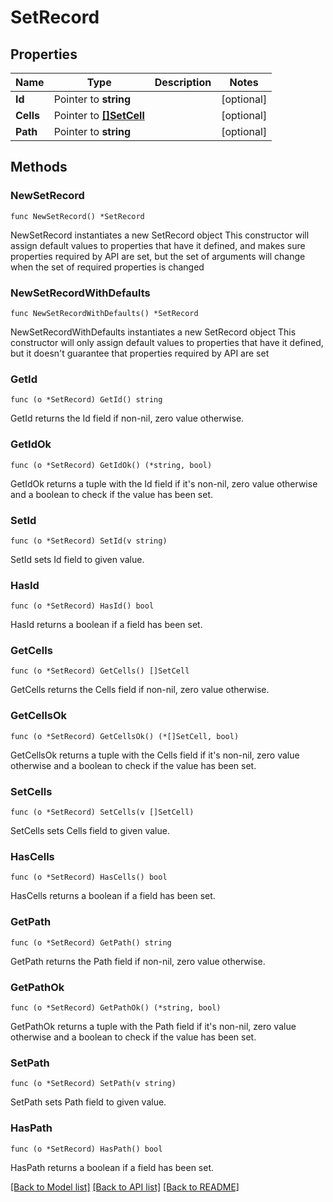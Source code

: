 # SetRecord

## Properties

Name | Type | Description | Notes
------------ | ------------- | ------------- | -------------
**Id** | Pointer to **string** |  | [optional] 
**Cells** | Pointer to [**[]SetCell**](SetCell.md) |  | [optional] 
**Path** | Pointer to **string** |  | [optional] 

## Methods

### NewSetRecord

`func NewSetRecord() *SetRecord`

NewSetRecord instantiates a new SetRecord object
This constructor will assign default values to properties that have it defined,
and makes sure properties required by API are set, but the set of arguments
will change when the set of required properties is changed

### NewSetRecordWithDefaults

`func NewSetRecordWithDefaults() *SetRecord`

NewSetRecordWithDefaults instantiates a new SetRecord object
This constructor will only assign default values to properties that have it defined,
but it doesn't guarantee that properties required by API are set

### GetId

`func (o *SetRecord) GetId() string`

GetId returns the Id field if non-nil, zero value otherwise.

### GetIdOk

`func (o *SetRecord) GetIdOk() (*string, bool)`

GetIdOk returns a tuple with the Id field if it's non-nil, zero value otherwise
and a boolean to check if the value has been set.

### SetId

`func (o *SetRecord) SetId(v string)`

SetId sets Id field to given value.

### HasId

`func (o *SetRecord) HasId() bool`

HasId returns a boolean if a field has been set.

### GetCells

`func (o *SetRecord) GetCells() []SetCell`

GetCells returns the Cells field if non-nil, zero value otherwise.

### GetCellsOk

`func (o *SetRecord) GetCellsOk() (*[]SetCell, bool)`

GetCellsOk returns a tuple with the Cells field if it's non-nil, zero value otherwise
and a boolean to check if the value has been set.

### SetCells

`func (o *SetRecord) SetCells(v []SetCell)`

SetCells sets Cells field to given value.

### HasCells

`func (o *SetRecord) HasCells() bool`

HasCells returns a boolean if a field has been set.

### GetPath

`func (o *SetRecord) GetPath() string`

GetPath returns the Path field if non-nil, zero value otherwise.

### GetPathOk

`func (o *SetRecord) GetPathOk() (*string, bool)`

GetPathOk returns a tuple with the Path field if it's non-nil, zero value otherwise
and a boolean to check if the value has been set.

### SetPath

`func (o *SetRecord) SetPath(v string)`

SetPath sets Path field to given value.

### HasPath

`func (o *SetRecord) HasPath() bool`

HasPath returns a boolean if a field has been set.


[[Back to Model list]](../README.md#documentation-for-models) [[Back to API list]](../README.md#documentation-for-api-endpoints) [[Back to README]](../README.md)


